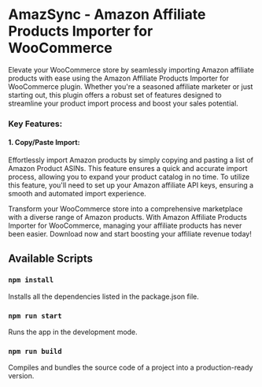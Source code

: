 # AmazSync - Amazon Affiliate Products Importer for WooCommerce
Elevate your WooCommerce store by seamlessly importing Amazon affiliate products with ease using the Amazon Affiliate Products Importer for WooCommerce plugin. Whether you're a seasoned affiliate marketer or just starting out, this plugin offers a robust set of features designed to streamline your product import process and boost your sales potential.

### Key Features:

#### 1. Copy/Paste Import:
 Effortlessly import Amazon products by simply copying and pasting a list of Amazon Product ASINs. This feature ensures a quick and accurate import process, allowing you to expand your product catalog in no time. To utilize this feature, you'll need to set up your Amazon affiliate API keys, ensuring a smooth and automated import experience.

Transform your WooCommerce store into a comprehensive marketplace with a diverse range of Amazon products. With Amazon Affiliate Products Importer for WooCommerce, managing your affiliate products has never been easier. Download now and start boosting your affiliate revenue today!

## Available Scripts
### `npm install`
Installs all the dependencies listed in the package.json file.

### `npm run start`
Runs the app in the development mode.

### `npm run build`
Compiles and bundles the source code of a project into a production-ready version.



